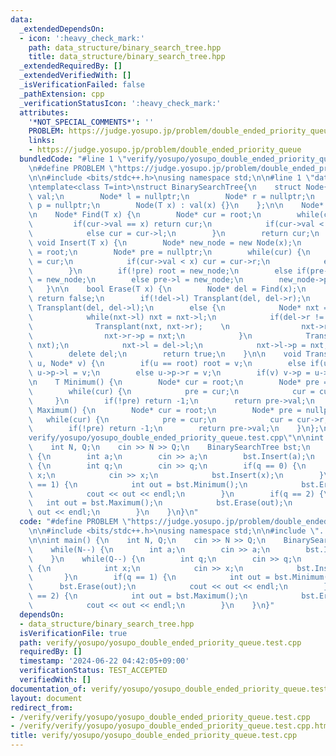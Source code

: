 ```yaml
---
data:
  _extendedDependsOn:
  - icon: ':heavy_check_mark:'
    path: data_structure/binary_search_tree.hpp
    title: data_structure/binary_search_tree.hpp
  _extendedRequiredBy: []
  _extendedVerifiedWith: []
  _isVerificationFailed: false
  _pathExtension: cpp
  _verificationStatusIcon: ':heavy_check_mark:'
  attributes:
    '*NOT_SPECIAL_COMMENTS*': ''
    PROBLEM: https://judge.yosupo.jp/problem/double_ended_priority_queue
    links:
    - https://judge.yosupo.jp/problem/double_ended_priority_queue
  bundledCode: "#line 1 \"verify/yosupo/yosupo_double_ended_priority_queue.test.cpp\"\
    \n#define PROBLEM \"https://judge.yosupo.jp/problem/double_ended_priority_queue\"\
    \n\n#include <bits/stdc++.h>\nusing namespace std;\n\n#line 1 \"data_structure/binary_search_tree.hpp\"\
    \ntemplate<class T=int>\nstruct BinarySearchTree{\n    struct Node{\n        T\
    \ val;\n        Node* l = nullptr;\n        Node* r = nullptr;\n        Node*\
    \ p = nullptr;\n        Node(T x) : val(x) {}\n    };\n\n    Node* root = nullptr;\n\
    \n    Node* Find(T x) {\n        Node* cur = root;\n        while(cur) {\n   \
    \         if(cur->val == x) return cur;\n            if(cur->val < x) cur = cur->r;\n\
    \            else cur = cur->l;\n        }\n        return cur;\n    }\n\n   \
    \ void Insert(T x) {\n        Node* new_node = new Node(x);\n        Node* cur\
    \ = root;\n        Node* pre = nullptr;\n        while(cur) {\n            pre\
    \ = cur;\n            if(cur->val < x) cur = cur->r;\n            else cur = cur->l;\n\
    \        }\n        if(!pre) root = new_node;\n        else if(pre->val < x) pre->r\
    \ = new_node;\n        else pre->l = new_node;\n        new_node->p = pre;\n \
    \   }\n\n    bool Erase(T x) {\n        Node* del = Find(x);\n        if(!del)\
    \ return false;\n        if(!del->l) Transplant(del, del->r);\n        else if(!del->r)\
    \ Transplant(del, del->l);\n        else {\n            Node* nxt = del->r;\n\
    \            while(nxt->l) nxt = nxt->l;\n            if(del->r != nxt) {\n  \
    \              Transplant(nxt, nxt->r);    \n                nxt->r = del->r;\n\
    \                nxt->r->p = nxt;\n            }\n            Transplant(del,\
    \ nxt);\n            nxt->l = del->l;\n            nxt->l->p = nxt;\n        }\n\
    \        delete del;\n        return true;\n    }\n\n    void Transplant(Node*\
    \ u, Node* v) {\n        if(u == root) root = v;\n        else if(u == u->p->l)\
    \ u->p->l = v;\n        else u->p->r = v;\n        if(v) v->p = u->p;\n    }\n\
    \n    T Minimum() {\n        Node* cur = root;\n        Node* pre = nullptr;\n\
    \        while(cur) {\n            pre = cur;\n            cur = cur->l;\n   \
    \     }\n        if(!pre) return -1;\n        return pre->val;\n    }\n\n    T\
    \ Maximum() {\n        Node* cur = root;\n        Node* pre = nullptr;\n     \
    \   while(cur) {\n            pre = cur;\n            cur = cur->r;\n        }\n\
    \        if(!pre) return -1;\n        return pre->val;\n    }\n};\n#line 7 \"\
    verify/yosupo/yosupo_double_ended_priority_queue.test.cpp\"\n\nint main() {\n\
    \    int N, Q;\n    cin >> N >> Q;\n    BinarySearchTree bst;\n    while(N--)\
    \ {\n        int a;\n        cin >> a;\n        bst.Insert(a);\n    }\n    while(Q--)\
    \ {\n        int q;\n        cin >> q;\n        if(q == 0) {\n            int\
    \ x;\n            cin >> x;\n            bst.Insert(x);\n        }\n        if(q\
    \ == 1) {\n            int out = bst.Minimum();\n            bst.Erase(out);\n\
    \            cout << out << endl;\n        }\n        if(q == 2) {\n         \
    \   int out = bst.Maximum();\n            bst.Erase(out);\n            cout <<\
    \ out << endl;\n        }\n    }\n}\n"
  code: "#define PROBLEM \"https://judge.yosupo.jp/problem/double_ended_priority_queue\"\
    \n\n#include <bits/stdc++.h>\nusing namespace std;\n\n#include \"../../data_structure/binary_search_tree.hpp\"\
    \n\nint main() {\n    int N, Q;\n    cin >> N >> Q;\n    BinarySearchTree bst;\n\
    \    while(N--) {\n        int a;\n        cin >> a;\n        bst.Insert(a);\n\
    \    }\n    while(Q--) {\n        int q;\n        cin >> q;\n        if(q == 0)\
    \ {\n            int x;\n            cin >> x;\n            bst.Insert(x);\n \
    \       }\n        if(q == 1) {\n            int out = bst.Minimum();\n      \
    \      bst.Erase(out);\n            cout << out << endl;\n        }\n        if(q\
    \ == 2) {\n            int out = bst.Maximum();\n            bst.Erase(out);\n\
    \            cout << out << endl;\n        }\n    }\n}"
  dependsOn:
  - data_structure/binary_search_tree.hpp
  isVerificationFile: true
  path: verify/yosupo/yosupo_double_ended_priority_queue.test.cpp
  requiredBy: []
  timestamp: '2024-06-22 04:42:05+09:00'
  verificationStatus: TEST_ACCEPTED
  verifiedWith: []
documentation_of: verify/yosupo/yosupo_double_ended_priority_queue.test.cpp
layout: document
redirect_from:
- /verify/verify/yosupo/yosupo_double_ended_priority_queue.test.cpp
- /verify/verify/yosupo/yosupo_double_ended_priority_queue.test.cpp.html
title: verify/yosupo/yosupo_double_ended_priority_queue.test.cpp
---
```

